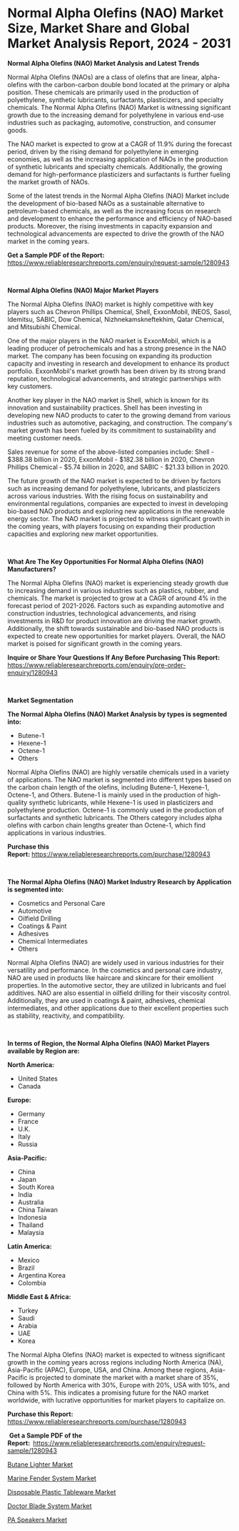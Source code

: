 <p><h1>Normal Alpha Olefins (NAO) Market Size, Market Share and Global Market Analysis Report, 2024 - 2031</h1></p><p><strong>Normal Alpha Olefins (NAO) Market Analysis and Latest Trends</strong></p>
<p><p>Normal Alpha Olefins (NAOs) are a class of olefins that are linear, alpha-olefins with the carbon-carbon double bond located at the primary or alpha position. These chemicals are primarily used in the production of polyethylene, synthetic lubricants, surfactants, plasticizers, and specialty chemicals. The Normal Alpha Olefins (NAO) Market is witnessing significant growth due to the increasing demand for polyethylene in various end-use industries such as packaging, automotive, construction, and consumer goods.</p><p>The NAO market is expected to grow at a CAGR of 11.9% during the forecast period, driven by the rising demand for polyethylene in emerging economies, as well as the increasing application of NAOs in the production of synthetic lubricants and specialty chemicals. Additionally, the growing demand for high-performance plasticizers and surfactants is further fueling the market growth of NAOs.</p><p>Some of the latest trends in the Normal Alpha Olefins (NAO) Market include the development of bio-based NAOs as a sustainable alternative to petroleum-based chemicals, as well as the increasing focus on research and development to enhance the performance and efficiency of NAO-based products. Moreover, the rising investments in capacity expansion and technological advancements are expected to drive the growth of the NAO market in the coming years.</p></p>
<p><strong>Get a Sample PDF of the Report:&nbsp;</strong> <a href="https://www.reliableresearchreports.com/enquiry/request-sample/1280943">https://www.reliableresearchreports.com/enquiry/request-sample/1280943</a></p>
<p>&nbsp;</p>
<p><strong>Normal Alpha Olefins (NAO) Major Market Players</strong></p>
<p><p>The Normal Alpha Olefins (NAO) market is highly competitive with key players such as Chevron Phillips Chemical, Shell, ExxonMobil, INEOS, Sasol, Idemitsu, SABIC, Dow Chemical, Nizhnekamskneftekhim, Qatar Chemical, and Mitsubishi Chemical. </p><p>One of the major players in the NAO market is ExxonMobil, which is a leading producer of petrochemicals and has a strong presence in the NAO market. The company has been focusing on expanding its production capacity and investing in research and development to enhance its product portfolio. ExxonMobil's market growth has been driven by its strong brand reputation, technological advancements, and strategic partnerships with key customers.</p><p>Another key player in the NAO market is Shell, which is known for its innovation and sustainability practices. Shell has been investing in developing new NAO products to cater to the growing demand from various industries such as automotive, packaging, and construction. The company's market growth has been fueled by its commitment to sustainability and meeting customer needs.</p><p>Sales revenue for some of the above-listed companies include: Shell - $388.38 billion in 2020, ExxonMobil - $182.38 billion in 2020, Chevron Phillips Chemical - $5.74 billion in 2020, and SABIC - $21.33 billion in 2020.</p><p>The future growth of the NAO market is expected to be driven by factors such as increasing demand for polyethylene, lubricants, and plasticizers across various industries. With the rising focus on sustainability and environmental regulations, companies are expected to invest in developing bio-based NAO products and exploring new applications in the renewable energy sector. The NAO market is projected to witness significant growth in the coming years, with players focusing on expanding their production capacities and exploring new market opportunities.</p></p>
<p>&nbsp;</p>
<p><strong>What Are The Key Opportunities For Normal Alpha Olefins (NAO) Manufacturers?</strong></p>
<p><p>The Normal Alpha Olefins (NAO) market is experiencing steady growth due to increasing demand in various industries such as plastics, rubber, and chemicals. The market is projected to grow at a CAGR of around 4% in the forecast period of 2021-2026. Factors such as expanding automotive and construction industries, technological advancements, and rising investments in R&D for product innovation are driving the market growth. Additionally, the shift towards sustainable and bio-based NAO products is expected to create new opportunities for market players. Overall, the NAO market is poised for significant growth in the coming years.</p></p>
<p><strong>Inquire or Share Your Questions If Any Before Purchasing This Report:</strong> <a href="https://www.reliableresearchreports.com/enquiry/pre-order-enquiry/1280943">https://www.reliableresearchreports.com/enquiry/pre-order-enquiry/1280943</a></p>
<p>&nbsp;</p>
<p><strong>Market Segmentation</strong></p>
<p><strong>The Normal Alpha Olefins (NAO) Market Analysis by types is segmented into:</strong></p>
<p><ul><li>Butene-1</li><li>Hexene-1</li><li>Octene-1</li><li>Others</li></ul></p>
<p><p>Normal Alpha Olefins (NAO) are highly versatile chemicals used in a variety of applications. The NAO market is segmented into different types based on the carbon chain length of the olefins, including Butene-1, Hexene-1, Octene-1, and Others. Butene-1 is mainly used in the production of high-quality synthetic lubricants, while Hexene-1 is used in plasticizers and polyethylene production. Octene-1 is commonly used in the production of surfactants and synthetic lubricants. The Others category includes alpha olefins with carbon chain lengths greater than Octene-1, which find applications in various industries.</p></p>
<p><strong>Purchase this Report:&nbsp;</strong><a href="https://www.reliableresearchreports.com/purchase/1280943">https://www.reliableresearchreports.com/purchase/1280943</a></p>
<p>&nbsp;</p>
<p><strong>The Normal Alpha Olefins (NAO) Market Industry Research by Application is segmented into:</strong></p>
<p><ul><li>Cosmetics and Personal Care</li><li>Automotive</li><li>Oilfield Drilling</li><li>Coatings & Paint</li><li>Adhesives</li><li>Chemical Intermediates</li><li>Others</li></ul></p>
<p><p>Normal Alpha Olefins (NAO) are widely used in various industries for their versatility and performance. In the cosmetics and personal care industry, NAO are used in products like haircare and skincare for their emollient properties. In the automotive sector, they are utilized in lubricants and fuel additives. NAO are also essential in oilfield drilling for their viscosity control. Additionally, they are used in coatings & paint, adhesives, chemical intermediates, and other applications due to their excellent properties such as stability, reactivity, and compatibility.</p></p>
<p>&nbsp;</p>
<p><strong>In terms of Region, the Normal Alpha Olefins (NAO) Market Players available by Region are:</strong></p>
<p>
    <p> <strong> North America: </strong>
        <ul>
            <li>United States</li>
            <li>Canada</li>
        </ul>
        </p> 
    <p> <strong> Europe: </strong>
        <ul>
            <li>Germany</li>
            <li>France</li>
            <li>U.K.</li>
            <li>Italy</li>
            <li>Russia</li>
        </ul>
        </p> 
    <p> <strong> Asia-Pacific: </strong>
        <ul>
            <li>China</li>
            <li>Japan</li>
            <li>South Korea</li>
            <li>India</li>
            <li>Australia</li>
            <li>China Taiwan</li>
            <li>Indonesia</li>
            <li>Thailand</li>
            <li>Malaysia</li>
        </ul>
        </p> 
    <p> <strong> Latin America: </strong>
        <ul>
            <li>Mexico</li>
            <li>Brazil</li>
            <li>Argentina Korea</li>
            <li>Colombia</li>
        </ul>
        </p> 
    <p> <strong> Middle East & Africa: </strong>
        <ul>
            <li>Turkey</li>
            <li>Saudi</li>
            <li>Arabia</li>
            <li>UAE</li>
            <li>Korea</li>
        </ul>
    </p>
    </p>
<p><p>The Normal Alpha Olefins (NAO) market is expected to witness significant growth in the coming years across regions including North America (NA), Asia-Pacific (APAC), Europe, USA, and China. Among these regions, Asia-Pacific is projected to dominate the market with a market share of 35%, followed by North America with 30%, Europe with 20%, USA with 10%, and China with 5%. This indicates a promising future for the NAO market worldwide, with lucrative opportunities for market players to capitalize on.</p></p>
<p><strong>Purchase this Report: </strong><a href="https://www.reliableresearchreports.com/purchase/1280943">https://www.reliableresearchreports.com/purchase/1280943</a></p>
<p>&nbsp;<strong>Get a Sample PDF of the Report:&nbsp;&nbsp;</strong><a href="https://www.reliableresearchreports.com/enquiry/request-sample/1280943">https://www.reliableresearchreports.com/enquiry/request-sample/1280943</a></p>
<p><strong></strong></p>
<p><p><a href="https://medium.com/@nyahreinger/butane-lighter-market-insights-into-market-cagr-market-trends-and-growth-strategies-a89a7490c4ad">Butane Lighter Market</a></p><p><a href="https://medium.com/@nyahreinger/marine-fender-system-market-size-reveals-the-best-marketing-channels-in-global-industry-80450c2e065f">Marine Fender System Market</a></p><p><a href="https://medium.com/@nyahreinger/disposable-plastic-tableware-market-exploring-market-share-market-trends-and-future-growth-98ff905edcc2">Disposable Plastic Tableware Market</a></p><p><a href="https://medium.com/@nyahreinger/doctor-blade-system-market-analysis-and-sze-forecasted-for-period-from-2024-to-2031-bfefaafc1fca">Doctor Blade System Market</a></p><p><a href="https://medium.com/@nyahreinger/pa-speakers-market-outlook-industry-overview-and-forecast-2024-to-2031-c12e9ed8c741">PA Speakers Market</a></p></p>